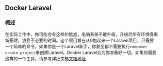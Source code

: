 ## Docker Laravel

### 概述
  在实际工作中，你可能会有这样的尴尬，电脑系统不敢升级，升级后所有环境得重新搭建，浪费不必要的时间。这个项目旨在从0跑起来一个Laravel项目，只需要一个简单的命令，如果你是一个Laravel新手，你甚至都不需要执行```composer create-project```来创建Laravel，Docker Laravel会为你准备好一切。如果你需要这样的一个工具，请参考详细文档[文档地址](https://learnku.com/articles/46176)